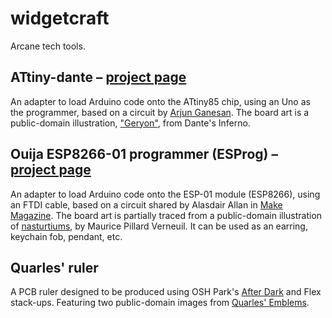 # widgetcraft
Arcane tech tools.

## ATtiny-dante – [project page](https://www.hackster.io/glowascii/attiny85-programmer-shield-for-arduino-uno-464d63)
An adapter to load Arduino code onto the ATtiny85 chip, using an Uno as the programmer, based on a circuit by [Arjun Ganesan](https://www.hackster.io/arjun/programming-attiny85-with-arduino-uno-afb829). The board art is a public-domain illustration, ["Geryon"](https://www.oldbookillustrations.com/illustrations/geryon/), from Dante's Inferno.

## Ouija ESP8266-01 programmer (ESProg) – [project page](https://www.hackster.io/glowascii/ouija-esp8266-programmer-d2c033)
An adapter to load Arduino code onto the ESP-01 module (ESP8266), using an FTDI cable, based on a circuit shared by Alasdair Allan in [Make Magazine](https://makezine.com/2015/04/01/installing-building-arduino-sketch-5-microcontroller/). The board art is partially traced from a public-domain illustration of [nasturtiums](https://www.oldbookillustrations.com/illustrations/nasturtium/), by Maurice Pillard Verneuil. It can be used as an earring, keychain fob, pendant, etc.

## Quarles' ruler
A PCB ruler designed to be produced using OSH Park's [After Dark](https://docs.oshpark.com/services/afterdark/) and Flex stack-ups. Featuring two public-domain images from [Quarles' Emblems](https://www.oldbookillustrations.com/titles/quarles-emblems/).
